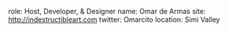 role: Host, Developer, & Designer
name: Omar de Armas
site: http://indestructibleart.com
twitter: Omarcito
location: Simi Valley